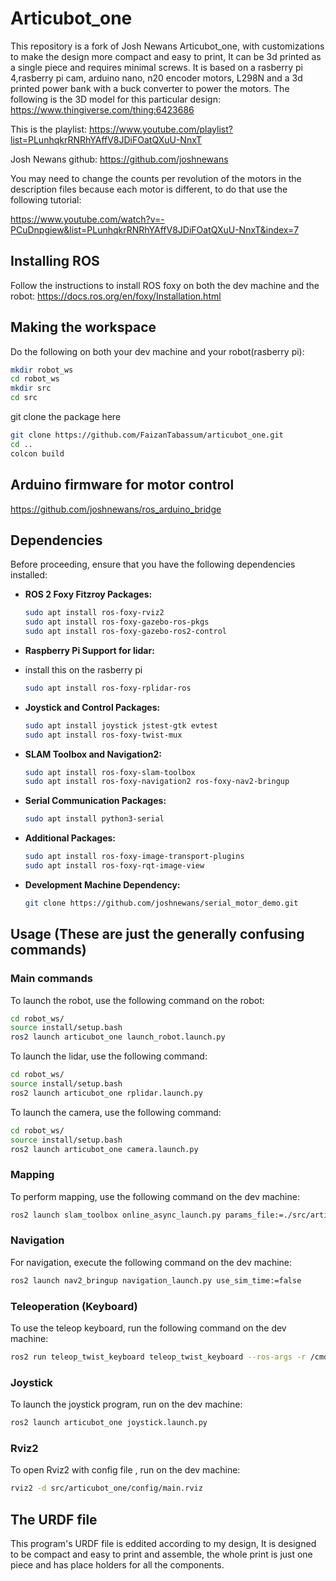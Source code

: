 # Articubot_one

This repository is a fork of Josh Newans Articubot_one, with customizations to make the design more compact and easy to print, It can be 3d printed as a single piece and requires minimal screws. It is based on a rasberry pi 4,rasberry pi cam, arduino nano, n20 encoder motors, L298N and a 3d printed power bank with a buck converter to power the motors.
The following is the 3D model for this particular design:
https://www.thingiverse.com/thing:6423686

This is the playlist: https://www.youtube.com/playlist?list=PLunhqkrRNRhYAffV8JDiFOatQXuU-NnxT

Josh Newans github: https://github.com/joshnewans

You may need to change the counts per revolution of the motors in the description files because each motor is different, to do that use the following tutorial: 

https://www.youtube.com/watch?v=-PCuDnpgiew&list=PLunhqkrRNRhYAffV8JDiFOatQXuU-NnxT&index=7


## Installing ROS
Follow the instructions to install ROS foxy on both the dev machine and the robot:
https://docs.ros.org/en/foxy/Installation.html

## Making the workspace
Do the following on both your dev machine and your robot(rasberry pi):

```bash
mkdir robot_ws
cd robot_ws
mkdir src
cd src
```

git clone the package here

```bash
git clone https://github.com/FaizanTabassum/articubot_one.git
cd ..
colcon build
```
## Arduino firmware for motor control
https://github.com/joshnewans/ros_arduino_bridge

## Dependencies

Before proceeding, ensure that you have the following dependencies installed:

- **ROS 2 Foxy Fitzroy Packages:**
  ```bash
  sudo apt install ros-foxy-rviz2
  sudo apt install ros-foxy-gazebo-ros-pkgs
  sudo apt install ros-foxy-gazebo-ros2-control
  ```

- **Raspberry Pi Support for lidar:**
- install this on the rasberry pi
  ```bash
  sudo apt install ros-foxy-rplidar-ros
  ```

- **Joystick and Control Packages:**
  ```bash
  sudo apt install joystick jstest-gtk evtest
  sudo apt install ros-foxy-twist-mux
  ```

- **SLAM Toolbox and Navigation2:**
  ```bash
  sudo apt install ros-foxy-slam-toolbox
  sudo apt install ros-foxy-navigation2 ros-foxy-nav2-bringup
  ```

- **Serial Communication Packages:**
  ```bash
  sudo apt install python3-serial
  ```

- **Additional Packages:**
  ```bash
  sudo apt install ros-foxy-image-transport-plugins
  sudo apt install ros-foxy-rqt-image-view
  ```

- **Development Machine Dependency:**
  ```bash
  git clone https://github.com/joshnewans/serial_motor_demo.git
  ```

## Usage (These are just the generally confusing commands)
### Main commands
To launch the robot, use the following command on the robot:
```bash
cd robot_ws/
source install/setup.bash 
ros2 launch articubot_one launch_robot.launch.py
```
To launch the lidar, use the following command:
```bash
cd robot_ws/
source install/setup.bash 
ros2 launch articubot_one rplidar.launch.py
```
To launch the camera, use the following command:
```bash
cd robot_ws/
source install/setup.bash 
ros2 launch articubot_one camera.launch.py
```

### Mapping

To perform mapping, use the following command on the dev machine:
```bash
ros2 launch slam_toolbox online_async_launch.py params_file:=./src/articubot_one/config/mapper_params_online_async.yaml use_sim_time:=false
```

### Navigation

For navigation, execute the following command on the dev machine:
```bash
ros2 launch nav2_bringup navigation_launch.py use_sim_time:=false
```

### Teleoperation (Keyboard)

To use the teleop keyboard, run the following command on the dev machine:
```bash
ros2 run teleop_twist_keyboard teleop_twist_keyboard --ros-args -r /cmd_vel:=/diff_cont/cmd_vel_unstamped
```
### Joystick

To launch the joystick program, run on the dev machine:
```bash
ros2 launch articubot_one joystick.launch.py
```

### Rviz2

To open Rviz2 with config file , run on the dev machine:
```bash
rviz2 -d src/articubot_one/config/main.rviz
```

## The URDF file

This program's URDF file is eddited according to my design, It is designed to be compact and easy to print and assemble, the whole print is just one piece and has place holders for all the components.
